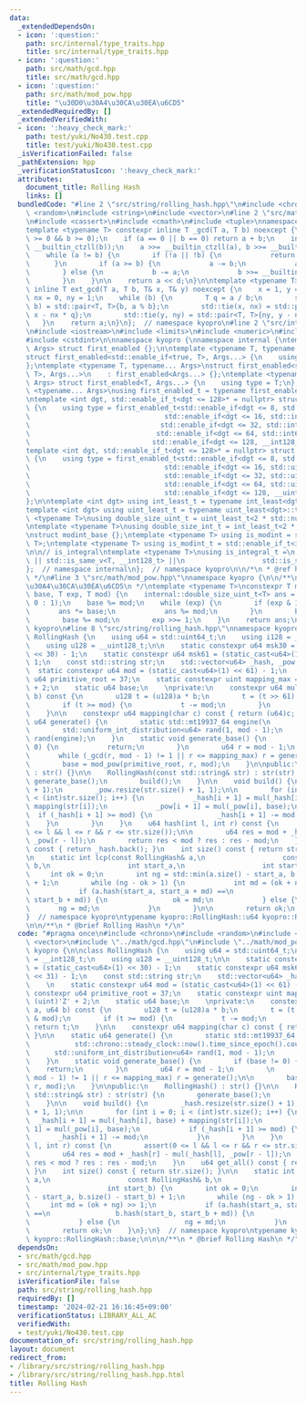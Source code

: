 ```yaml
---
data:
  _extendedDependsOn:
  - icon: ':question:'
    path: src/internal/type_traits.hpp
    title: src/internal/type_traits.hpp
  - icon: ':question:'
    path: src/math/gcd.hpp
    title: src/math/gcd.hpp
  - icon: ':question:'
    path: src/math/mod_pow.hpp
    title: "\u30D0\u30A4\u30CA\u30EA\u6CD5"
  _extendedRequiredBy: []
  _extendedVerifiedWith:
  - icon: ':heavy_check_mark:'
    path: test/yuki/No430.test.cpp
    title: test/yuki/No430.test.cpp
  _isVerificationFailed: false
  _pathExtension: hpp
  _verificationStatusIcon: ':heavy_check_mark:'
  attributes:
    document_title: Rolling Hash
    links: []
  bundledCode: "#line 2 \"src/string/rolling_hash.hpp\"\n#include <chrono>\n#include\
    \ <random>\n#include <string>\n#include <vector>\n#line 2 \"src/math/gcd.hpp\"\
    \n#include <cassert>\n#include <cmath>\n#include <tuple>\nnamespace kyopro {\n\
    template <typename T> constexpr inline T _gcd(T a, T b) noexcept {\n    assert(a\
    \ >= 0 && b >= 0);\n    if (a == 0 || b == 0) return a + b;\n    int d = std::min<T>(__builtin_ctzll(a),\
    \ __builtin_ctzll(b));\n    a >>= __builtin_ctzll(a), b >>= __builtin_ctzll(b);\n\
    \    while (a != b) {\n        if (!a || !b) {\n            return a + b;\n  \
    \      }\n        if (a >= b) {\n            a -= b;\n            a >>= __builtin_ctzll(a);\n\
    \        } else {\n            b -= a;\n            b >>= __builtin_ctzll(b);\n\
    \        }\n    }\n\n    return a << d;\n}\n\ntemplate <typename T>\nconstexpr\
    \ inline T ext_gcd(T a, T b, T& x, T& y) noexcept {\n    x = 1, y = 0;\n    T\
    \ nx = 0, ny = 1;\n    while (b) {\n        T q = a / b;\n        std::tie(a,\
    \ b) = std::pair<T, T>{b, a % b};\n        std::tie(x, nx) = std::pair<T, T>{nx,\
    \ x - nx * q};\n        std::tie(y, ny) = std::pair<T, T>{ny, y - ny * q};\n \
    \   }\n    return a;\n}\n};  // namespace kyopro\n#line 2 \"src/internal/type_traits.hpp\"\
    \n#include <iostream>\n#include <limits>\n#include <numeric>\n#include <typeinfo>\n\
    #include <cstdint>\n\nnamespace kyopro {\nnamespace internal {\ntemplate <typename...\
    \ Args> struct first_enabled {};\n\ntemplate <typename T, typename... Args>\n\
    struct first_enabled<std::enable_if<true, T>, Args...> {\n    using type = T;\n\
    };\ntemplate <typename T, typename... Args>\nstruct first_enabled<std::enable_if<false,\
    \ T>, Args...>\n    : first_enabled<Args...> {};\ntemplate <typename T, typename...\
    \ Args> struct first_enabled<T, Args...> {\n    using type = T;\n};\n\ntemplate\
    \ <typename... Args>\nusing first_enabled_t = typename first_enabled<Args...>::type;\n\
    \ntemplate <int dgt, std::enable_if_t<dgt <= 128>* = nullptr> struct int_least\
    \ {\n    using type = first_enabled_t<std::enable_if<dgt <= 8, std::int8_t>,\n\
    \                                 std::enable_if<dgt <= 16, std::int16_t>,\n \
    \                                std::enable_if<dgt <= 32, std::int32_t>,\n  \
    \                               std::enable_if<dgt <= 64, std::int64_t>,\n   \
    \                              std::enable_if<dgt <= 128, __int128_t>>;\n};\n\n\
    template <int dgt, std::enable_if_t<dgt <= 128>* = nullptr> struct uint_least\
    \ {\n    using type = first_enabled_t<std::enable_if<dgt <= 8, std::uint8_t>,\n\
    \                                 std::enable_if<dgt <= 16, std::uint16_t>,\n\
    \                                 std::enable_if<dgt <= 32, std::uint32_t>,\n\
    \                                 std::enable_if<dgt <= 64, std::uint64_t>,\n\
    \                                 std::enable_if<dgt <= 128, __uint128_t>>;\n\
    };\n\ntemplate <int dgt> using int_least_t = typename int_least<dgt>::type;\n\
    template <int dgt> using uint_least_t = typename uint_least<dgt>::type;\n\ntemplate\
    \ <typename T>\nusing double_size_uint_t = uint_least_t<2 * std::numeric_limits<T>::digits>;\n\
    \ntemplate <typename T>\nusing double_size_int_t = int_least_t<2 * std::numeric_limits<T>::digits>;\n\
    \nstruct modint_base {};\ntemplate <typename T> using is_modint = std::is_base_of<modint_base,\
    \ T>;\ntemplate <typename T> using is_modint_t = std::enable_if_t<is_modint<T>::value>;\n\
    \n\n// is_integral\ntemplate <typename T>\nusing is_integral_t =\n    std::enable_if_t<std::is_integral_v<T>\
    \ || std::is_same_v<T, __int128_t> ||\n                   std::is_same_v<T, __uint128_t>>;\n\
    };  // namespace internal\n};  // namespace kyopro\n\n/*\n * @ref https://qiita.com/kazatsuyu/items/f8c3b304e7f8b35263d8\n\
    \ */\n#line 3 \"src/math/mod_pow.hpp\"\nnamespace kyopro {\n\n/**\n * @brief \u30D0\
    \u30A4\u30CA\u30EA\u6CD5\n */\ntemplate <typename T>\nconstexpr T mod_pow(internal::double_size_uint_t<T>\
    \ base, T exp, T mod) {\n    internal::double_size_uint_t<T> ans = (mod == 1 ?\
    \ 0 : 1);\n    base %= mod;\n    while (exp) {\n        if (exp & 1) {\n     \
    \       ans *= base;\n            ans %= mod;\n        }\n        base *= base;\n\
    \        base %= mod;\n        exp >>= 1;\n    }\n    return ans;\n}\n};  // namespace\
    \ kyopro\n#line 8 \"src/string/rolling_hash.hpp\"\nnamespace kyopro {\n\nclass\
    \ RollingHash {\n    using u64 = std::uint64_t;\n    using i128 = __int128_t;\n\
    \    using u128 = __uint128_t;\n\n    static constexpr u64 msk30 = (static_cast<u64>(1)\
    \ << 30) - 1;\n    static constexpr u64 msk61 = (static_cast<u64>(1) << 31) -\
    \ 1;\n    const std::string str;\n    std::vector<u64> _hash, _pow;\n    \n  \
    \  static constexpr u64 mod = (static_cast<u64>(1) << 61) - 1;\n    static constexpr\
    \ u64 primitive_root = 37;\n    static constexpr uint mapping_max = (uint)'Z'\
    \ + 2;\n    static u64 base;\n    \nprivate:\n    constexpr u64 mul(u64 a, u64\
    \ b) const {\n        u128 t = (u128)a * b;\n        t = (t >> 61) + (t & mod);\n\
    \        if (t >= mod) {\n            t -= mod;\n        }\n        return t;\n\
    \    }\n\n    constexpr u64 mapping(char c) const { return (u64)c; }\n\n    static\
    \ u64 generate() {\n        static std::mt19937_64 engine(\n            std::chrono::steady_clock::now().time_since_epoch().count());\n\
    \        std::uniform_int_distribution<u64> rand(1, mod - 1);\n        return\
    \ rand(engine);\n    }\n    static void generate_base() {\n        if (base !=\
    \ 0) {\n            return;\n        }\n        u64 r = mod - 1;\n        \n \
    \       while (_gcd(r, mod - 1) != 1 || r <= mapping_max) r = generate();\n\n\
    \        base = mod_pow(primitive_root, r, mod);\n    }\n\npublic:\n    RollingHash()\
    \ : str() {}\n\n    RollingHash(const std::string& str) : str(str) {\n       \
    \ generate_base();\n        build();\n    }\n\n    void build() {\n        _hash.resize(str.size()\
    \ + 1);\n        _pow.resize(str.size() + 1, 1);\n\n        for (int i = 0; i\
    \ < (int)str.size(); i++) {\n            _hash[i + 1] = mul(_hash[i], base) +\
    \ mapping(str[i]);\n            _pow[i + 1] = mul(_pow[i], base);\n          \
    \  if (_hash[i + 1] >= mod) {\n                _hash[i + 1] -= mod;\n        \
    \    }\n        }\n    }\n    u64 hash(int l, int r) const {\n        assert(0\
    \ <= l && l <= r && r <= str.size());\n\n        u64 res = mod + _hash[r] - mul(_hash[l],\
    \ _pow[r - l]);\n        return res < mod ? res : res - mod;\n    }\n    u64 get_all()\
    \ const { return _hash.back(); }\n    int size() const { return str.size(); }\n\
    \n    static int lcp(const RollingHash& a,\n                   const RollingHash&\
    \ b,\n                   int start_a,\n                   int start_b) {\n   \
    \     int ok = 0;\n        int ng = std::min(a.size() - start_a, b.size() - start_b)\
    \ + 1;\n        while (ng - ok > 1) {\n            int md = (ok + ng) >> 1;\n\
    \            if (a.hash(start_a, start_a + md) ==\n                b.hash(start_b,\
    \ start_b + md)) {\n                ok = md;\n            } else {\n         \
    \       ng = md;\n            }\n        }\n\n        return ok;\n    }\n};\n\
    }  // namespace kyopro\ntypename kyopro::RollingHash::u64 kyopro::RollingHash::base;\n\
    \n\n/**\n * @brief Rolling Hash\n */\n"
  code: "#pragma once\n#include <chrono>\n#include <random>\n#include <string>\n#include\
    \ <vector>\n#include \"../math/gcd.hpp\"\n#include \"../math/mod_pow.hpp\"\nnamespace\
    \ kyopro {\n\nclass RollingHash {\n    using u64 = std::uint64_t;\n    using i128\
    \ = __int128_t;\n    using u128 = __uint128_t;\n\n    static constexpr u64 msk30\
    \ = (static_cast<u64>(1) << 30) - 1;\n    static constexpr u64 msk61 = (static_cast<u64>(1)\
    \ << 31) - 1;\n    const std::string str;\n    std::vector<u64> _hash, _pow;\n\
    \    \n    static constexpr u64 mod = (static_cast<u64>(1) << 61) - 1;\n    static\
    \ constexpr u64 primitive_root = 37;\n    static constexpr uint mapping_max =\
    \ (uint)'Z' + 2;\n    static u64 base;\n    \nprivate:\n    constexpr u64 mul(u64\
    \ a, u64 b) const {\n        u128 t = (u128)a * b;\n        t = (t >> 61) + (t\
    \ & mod);\n        if (t >= mod) {\n            t -= mod;\n        }\n       \
    \ return t;\n    }\n\n    constexpr u64 mapping(char c) const { return (u64)c;\
    \ }\n\n    static u64 generate() {\n        static std::mt19937_64 engine(\n \
    \           std::chrono::steady_clock::now().time_since_epoch().count());\n  \
    \      std::uniform_int_distribution<u64> rand(1, mod - 1);\n        return rand(engine);\n\
    \    }\n    static void generate_base() {\n        if (base != 0) {\n        \
    \    return;\n        }\n        u64 r = mod - 1;\n        \n        while (_gcd(r,\
    \ mod - 1) != 1 || r <= mapping_max) r = generate();\n\n        base = mod_pow(primitive_root,\
    \ r, mod);\n    }\n\npublic:\n    RollingHash() : str() {}\n\n    RollingHash(const\
    \ std::string& str) : str(str) {\n        generate_base();\n        build();\n\
    \    }\n\n    void build() {\n        _hash.resize(str.size() + 1);\n        _pow.resize(str.size()\
    \ + 1, 1);\n\n        for (int i = 0; i < (int)str.size(); i++) {\n          \
    \  _hash[i + 1] = mul(_hash[i], base) + mapping(str[i]);\n            _pow[i +\
    \ 1] = mul(_pow[i], base);\n            if (_hash[i + 1] >= mod) {\n         \
    \       _hash[i + 1] -= mod;\n            }\n        }\n    }\n    u64 hash(int\
    \ l, int r) const {\n        assert(0 <= l && l <= r && r <= str.size());\n\n\
    \        u64 res = mod + _hash[r] - mul(_hash[l], _pow[r - l]);\n        return\
    \ res < mod ? res : res - mod;\n    }\n    u64 get_all() const { return _hash.back();\
    \ }\n    int size() const { return str.size(); }\n\n    static int lcp(const RollingHash&\
    \ a,\n                   const RollingHash& b,\n                   int start_a,\n\
    \                   int start_b) {\n        int ok = 0;\n        int ng = std::min(a.size()\
    \ - start_a, b.size() - start_b) + 1;\n        while (ng - ok > 1) {\n       \
    \     int md = (ok + ng) >> 1;\n            if (a.hash(start_a, start_a + md)\
    \ ==\n                b.hash(start_b, start_b + md)) {\n                ok = md;\n\
    \            } else {\n                ng = md;\n            }\n        }\n\n\
    \        return ok;\n    }\n};\n}  // namespace kyopro\ntypename kyopro::RollingHash::u64\
    \ kyopro::RollingHash::base;\n\n\n/**\n * @brief Rolling Hash\n */"
  dependsOn:
  - src/math/gcd.hpp
  - src/math/mod_pow.hpp
  - src/internal/type_traits.hpp
  isVerificationFile: false
  path: src/string/rolling_hash.hpp
  requiredBy: []
  timestamp: '2024-02-21 16:16:45+09:00'
  verificationStatus: LIBRARY_ALL_AC
  verifiedWith:
  - test/yuki/No430.test.cpp
documentation_of: src/string/rolling_hash.hpp
layout: document
redirect_from:
- /library/src/string/rolling_hash.hpp
- /library/src/string/rolling_hash.hpp.html
title: Rolling Hash
---
```


